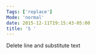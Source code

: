 ```yaml
---
Tags: ['replace']
Mode: 'normal'
date: 2015-12-11T19:15:43-05:00
title: 'S '
---
```


 Delete line and substitute text
